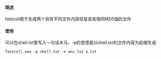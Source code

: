 #### 简述

fastcoll用于生成两个具有不同文件内容但是具有相同MD5值的文件



#### 使用

可以在shell.txt里写入一句话木马，-p的意思是以shell.txt的文件内容为前缀生成

```wiki
fastcoll.exe -p shell.txt -o ans.txt a.txt
```

